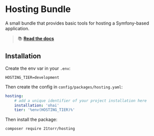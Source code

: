 Hosting Bundle
==============

A small bundle that provides basic tools for hosting a Symfony-based application.

> 📚 [**Read the docs**](https://21torr-docs.fly.dev/docs/php/symfony/hosting/)


Installation
------------

Create the env var in your `.env`:

```dotenv
HOSTING_TIER=development
```

Then create the config in `config/packages/hosting.yaml`:

```yaml
hosting:
    # add a unique identifier of your project installation here
    installation: 'ohai'
    tier: '%env(HOSTING_TIER)%'
```

Then install the package:

```bash
composer require 21torr/hosting
```
